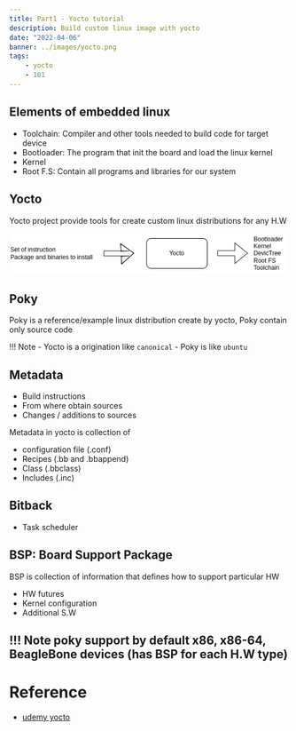 ```yaml
---
title: Part1 - Yocto tutorial
description: Build custom linux image with yocto
date: "2022-04-06"
banner: ../images/yocto.png
tags:
    - yocto
    - 101
---
```


## Elements of embedded linux
- Toolchain: Compiler and other tools needed to build code for target device
- Bootloader: The program that init the board and load the linux kernel
- Kernel
- Root F.S: Contain all programs and libraries for our system

## Yocto
Yocto project provide tools for create custom linux distributions for any H.W


![](images/yocto_block.drawio.png)


## Poky
Poky is a reference/example linux distribution create by yocto, Poky contain only source code

!!! Note
    - Yocto is a origination like `canonical`
    - Poky is like `ubuntu`

## Metadata
- Build instructions
- From where obtain sources 
- Changes / additions to sources

Metadata in yocto is collection of
- configuration file (.conf)
- Recipes (.bb and .bbappend)
- Class (.bbclass)
- Includes (.inc)

## Bitback
- Task scheduler


## BSP: Board Support Package
BSP is collection of information that defines how to support particular HW

- HW futures
- Kernel configuration
- Additional S.W

!!! Note
    poky support by default x86, x86-64, BeagleBone devices (has BSP for each H.W type)
---

# Reference
- [udemy yocto]()